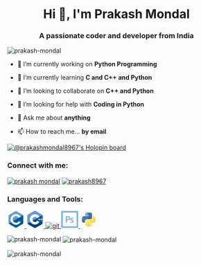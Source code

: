 <h1 align="center">Hi 👋, I'm Prakash Mondal</h1>
<h3 align="center">A passionate coder and developer from India</h3>

<p align="left"> <img src="https://komarev.com/ghpvc/?username=prakash-mondal&label=Profile%20views&color=0e75b6&style=flat" alt="prakash-mondal" /> </p>

- 🔭 I’m currently working on **Python Programming**

- 🌱 I’m currently learning **C and C++ and Python**

- 👯 I’m looking to collaborate on **C++ and Python**

- 🤝 I’m looking for help with **Coding in Python**

- 💬 Ask me about **anything**

- 📫 How to reach me... **by email**

[![@prakashmondal8967's Holopin board](https://holopin.me/prakashmondal8967)](https://holopin.io/@prakashmondal8967)

<h3 align="left">Connect with me:</h3>
<p align="left">
<a href="https://fb.com/prakash mondal" target="blank"><img align="center" src="https://raw.githubusercontent.com/rahuldkjain/github-profile-readme-generator/master/src/images/icons/Social/facebook.svg" alt="prakash mondal" height="30" width="40" /></a>
<a href="https://www.codechef.com/users/prakash8967" target="blank"><img align="center" src="https://cdn.jsdelivr.net/npm/simple-icons@3.1.0/icons/codechef.svg" alt="prakash8967" height="30" width="40" /></a>
</p>

<h3 align="left">Languages and Tools:</h3>
<p align="left"> <a href="https://www.cprogramming.com/" target="_blank"> <img src="https://raw.githubusercontent.com/devicons/devicon/master/icons/c/c-original.svg" alt="c" width="40" height="40"/> </a> <a href="https://www.w3schools.com/cpp/" target="_blank"> <img src="https://raw.githubusercontent.com/devicons/devicon/master/icons/cplusplus/cplusplus-original.svg" alt="cplusplus" width="40" height="40"/> </a> <a href="https://git-scm.com/" target="_blank"> <img src="https://www.vectorlogo.zone/logos/git-scm/git-scm-icon.svg" alt="git" width="40" height="40"/> </a> <a href="https://www.photoshop.com/en" target="_blank"> <img src="https://raw.githubusercontent.com/devicons/devicon/master/icons/photoshop/photoshop-line.svg" alt="photoshop" width="40" height="40"/> </a> <a href="https://www.python.org" target="_blank"> <img src="https://raw.githubusercontent.com/devicons/devicon/master/icons/python/python-original.svg" alt="python" width="40" height="40"/> </a> </p>

<p><img align="left" src="https://github-readme-stats.vercel.app/api/top-langs?username=prakash-mondal&show_icons=true&locale=en&layout=compact" alt="prakash-mondal" /></p>

<p>&nbsp;<img align="center" src="https://github-readme-stats.vercel.app/api?username=prakash-mondal&show_icons=true&locale=en" alt="prakash-mondal" /></p>

<p><img align="center" src="https://github-readme-streak-stats.herokuapp.com/?user=prakash-mondal&" alt="prakash-mondal" /></p>
